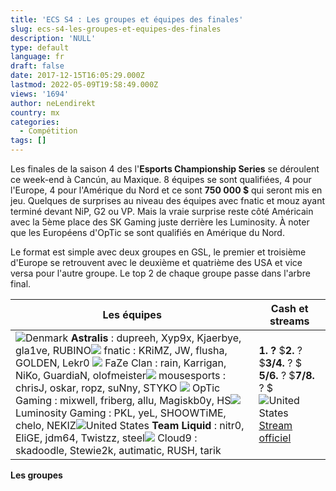 ```yaml
---
title: 'ECS S4 : Les groupes et équipes des finales'
slug: ecs-s4-les-groupes-et-equipes-des-finales
description: 'NULL'
type: default
language: fr
draft: false
date: 2017-12-15T16:05:29.000Z
lastmod: 2022-05-09T19:58:49.000Z
views: '1694'
author: neLendirekt
country: mx
categories:
  - Compétition
tags: []
---
```

Les finales de la saison 4 des l'**Esports Championship Series** se déroulent ce week-end à Cancún, au Maxique. 8 équipes se sont qualifiées, 4 pour l'Europe, 4 pour l'Amérique du Nord et ce sont **750 000 $** qui seront mis en jeu. Quelques de surprises au niveau des équipes avec fnatic et mouz ayant terminé devant NiP, G2 ou VP. Mais la vraie surprise reste côté Américain avec la 5ème place des SK Gaming juste derrière les Luminosity. À noter que les Européens d'OpTic se sont qualifiés en Amérique du Nord. 

Le format est simple avec deux groupes en GSL, le premier et troisième d'Europe se retrouvent avec le deuxième et quatrième des USA et vice versa pour l'autre groupe. Le top 2 de chaque groupe passe dans l'arbre final.

| **Les équipes**                                                                                                                                                                                                                                                                                                                                                                                                                                                                                                                                                                                                                                                                                               | **Cash et streams**                                                                                                                                                                                              |
| ------------------------------------------------------------------------------------------------------------------------------------------------------------------------------------------------------------------------------------------------------------------------------------------------------------------------------------------------------------------------------------------------------------------------------------------------------------------------------------------------------------------------------------------------------------------------------------------------------------------------------------------------------------------------------------------------------------- | ---------------------------------------------------------------------------------------------------------------------------------------------------------------------------------------------------------------- |
| ![Denmark](/images/countries/dk.svg)⁠ **Astralis** : dupreeh, Xyp9x, Kjaerbye, gla1ve⁠, RUBINO![](/images/countries/se.svg) fnatic : KRiMZ, JW, flusha, GOLDEN, Lekr0⁠ ![](/images/countries/eu.svg) FaZe Clan : rain, Karrigan, NiKo, GuardiaN, olofmeister⁠![](/images/countries/eu.svg) mousesports : chrisJ, oskar, ropz, suNny, STYKO⁠ ![](/images/countries/eu.svg) OpTic Gaming : mixwell, friberg, allu, Magiskb0y, HS⁠![](/images/countries/br.svg) Luminosity Gaming : PKL, yeL, SHOOWTiME, chelo, NEKIZ⁠![United States](/images/countries/us.svg)**⁠** **Team Liquid** : nitr0, EliGE, jdm64, Twistzz, steel![](/images/countries/us.svg) Cloud9 : skadoodle, Stewie2k, autimatic, RUSH, tarik⁠ ⁠ | **1\. ?** $**2.** ? $**3/4.** ? $ **5/6\.** ? $**7/8.** ? $ ![United States](/images/countries/us.svg)⁠ [Stream officiel](https://www.youtube.com/eslcshttps://www.youtube.com/channel/UCajcK9vEBDLmcLSSYf4WXVA) |

**Les groupes**
